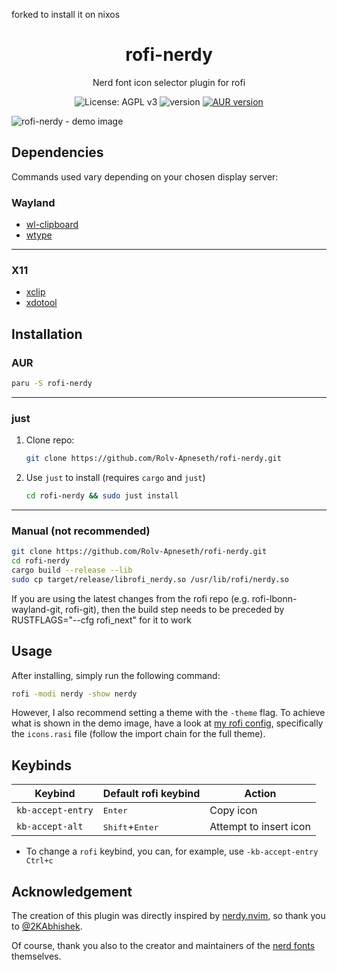forked to install it on nixos

<h1 align="center">rofi-nerdy</h1>

<p align="center">Nerd font icon selector plugin for rofi</p>

<p align="center">
  <img src="https://img.shields.io/badge/License-AGPL_v3-green.svg" alt="License: AGPL v3" />
  <img src="https://img.shields.io/github/v/tag/rolv-apneseth/rofi-nerdy?label=version&color=blueviolet" alt="version" />
  <a href="https://aur.archlinux.org/packages/rofi-nerdy"><img src="https://img.shields.io/aur/version/rofi-nerdy" alt="AUR version" /></a>
</p>

![rofi-nerdy - demo image](https://github.com/Rolv-Apneseth/rofi-nerdy/assets/69486699/9dfb6cd0-17aa-4571-859e-94523327710a)

## Dependencies

Commands used vary depending on your chosen display server:

### Wayland

- [wl-clipboard](https://github.com/bugaevc/wl-clipboard)
- [wtype](https://github.com/atx/wtype)

---

### X11

- [xclip](https://github.com/astrand/xclip)
- [xdotool](https://github.com/jordansissel/xdotool)

## Installation

### AUR

```bash
paru -S rofi-nerdy
```

---

### just

1. Clone repo:

    ```bash
    git clone https://github.com/Rolv-Apneseth/rofi-nerdy.git
    ```

2. Use `just` to install (requires `cargo` and `just`)

    ```bash
    cd rofi-nerdy && sudo just install
    ```

---

### Manual (not recommended)

```bash
git clone https://github.com/Rolv-Apneseth/rofi-nerdy.git
cd rofi-nerdy
cargo build --release --lib
sudo cp target/release/librofi_nerdy.so /usr/lib/rofi/nerdy.so
```

If you are using the latest changes from the rofi repo (e.g. rofi-lbonn-wayland-git, rofi-git), then the build step needs to be preceded by RUSTFLAGS="--cfg rofi_next" for it to work

## Usage

After installing, simply run the following command:

```bash
rofi -modi nerdy -show nerdy
```

However, I also recommend setting a theme with the `-theme` flag. To achieve what is shown in the demo image, have a look at [my rofi config](https://github.com/Rolv-Apneseth/.dotfiles/tree/main/rofi/.config/rofi), specifically the `icons.rasi` file (follow the import chain for the full theme).

## Keybinds

| Keybind           | Default rofi keybind              | Action                 |
|-------------------|-----------------------------------|------------------------|
| `kb-accept-entry` | <kbd>Enter</kbd>                  | Copy icon              |
| `kb-accept-alt`   | <kbd>Shift</kbd>+<kbd>Enter</kbd> | Attempt to insert icon |

- To change a `rofi` keybind, you can, for example, use `-kb-accept-entry Ctrl+c`

## Acknowledgement

The creation of this plugin was directly inspired by [nerdy.nvim](https://github.com/2KAbhishek/nerdy.nvim), so thank you to [@2KAbhishek](https://github.com/2KAbhishek).

Of course, thank you also to the creator and maintainers of the [nerd fonts](https://github.com/ryanoasis/nerd-fonts) themselves.
